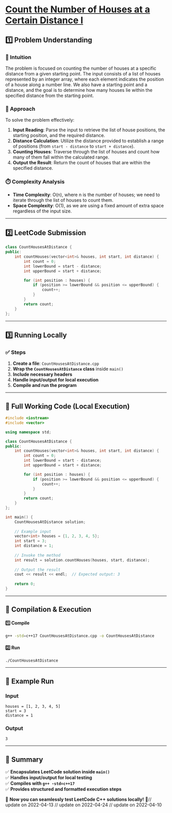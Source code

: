 # **[Count the Number of Houses at a Certain Distance I](https://leetcode.com/problems/count-the-number-of-houses-at-a-certain-distance-i/description/)**  

## **1️⃣ Problem Understanding**  
### **📌 Intuition**  
The problem is focused on counting the number of houses at a specific distance from a given starting point. The input consists of a list of houses represented by an integer array, where each element indicates the position of a house along a number line. We also have a starting point and a distance, and the goal is to determine how many houses lie within the specified distance from the starting point.

### **🚀 Approach**  
To solve the problem effectively:
1. **Input Reading**: Parse the input to retrieve the list of house positions, the starting position, and the required distance.
2. **Distance Calculation**: Utilize the distance provided to establish a range of positions (from `start - distance` to `start + distance`).
3. **Counting Houses**: Traverse through the list of houses and count how many of them fall within the calculated range.
4. **Output the Result**: Return the count of houses that are within the specified distance.

### **⏱️ Complexity Analysis**  
- **Time Complexity**: O(n), where n is the number of houses; we need to iterate through the list of houses to count them.
- **Space Complexity**: O(1), as we are using a fixed amount of extra space regardless of the input size.

---  

## **2️⃣ LeetCode Submission**  
```cpp
class CountHousesAtDistance {
public:
    int countHouses(vector<int>& houses, int start, int distance) {
        int count = 0;
        int lowerBound = start - distance;
        int upperBound = start + distance;

        for (int position : houses) {
            if (position >= lowerBound && position <= upperBound) {
                count++;
            }
        }
        return count;
    }
};
```  

---  

## **3️⃣ Running Locally**  
### **✅ Steps**  
1. **Create a file**: `CountHousesAtDistance.cpp`  
2. **Wrap the `CountHousesAtDistance` class** inside `main()`  
3. **Include necessary headers**  
4. **Handle input/output for local execution**  
5. **Compile and run the program**  

---  

## **📝 Full Working Code (Local Execution)**  
```cpp
#include <iostream>
#include <vector>

using namespace std;

class CountHousesAtDistance {
public:
    int countHouses(vector<int>& houses, int start, int distance) {
        int count = 0;
        int lowerBound = start - distance;
        int upperBound = start + distance;

        for (int position : houses) {
            if (position >= lowerBound && position <= upperBound) {
                count++;
            }
        }
        return count;
    }
};

int main() {
    CountHousesAtDistance solution;
    
    // Example input
    vector<int> houses = {1, 2, 3, 4, 5};
    int start = 3;
    int distance = 1;
    
    // Invoke the method
    int result = solution.countHouses(houses, start, distance);
    
    // Output the result
    cout << result << endl;  // Expected output: 3
    
    return 0;
}
```  

---  

## **🔧 Compilation & Execution**  
#### **1️⃣ Compile**  
```bash
g++ -std=c++17 CountHousesAtDistance.cpp -o CountHousesAtDistance
```  

#### **2️⃣ Run**  
```bash
./CountHousesAtDistance
```  

---  

## **🎯 Example Run**  
### **Input**  
```
houses = [1, 2, 3, 4, 5]
start = 3
distance = 1
```  
### **Output**  
```
3
```  

---  

## **📌 Summary**  
✅ **Encapsulates LeetCode solution inside `main()`**  
✅ **Handles input/output for local testing**  
✅ **Compiles with `g++ -std=c++17`**  
✅ **Provides structured and formatted execution steps**  

🚀 **Now you can seamlessly test LeetCode C++ solutions locally!** 🚀// update on 2022-04-13
// update on 2022-04-24
// update on 2022-04-10
